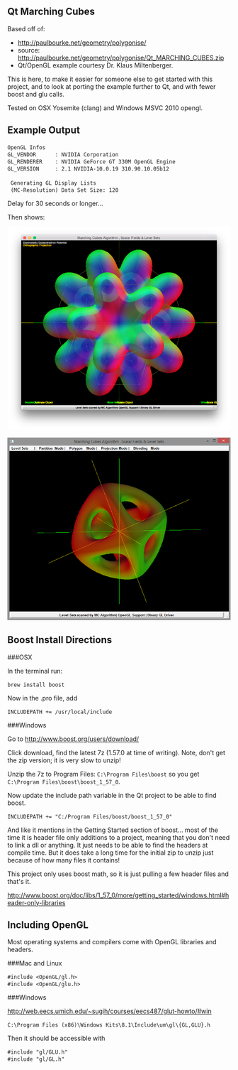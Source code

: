 Qt Marching Cubes
------

Based off of:

 - http://paulbourke.net/geometry/polygonise/
 - source: http://paulbourke.net/geometry/polygonise/Qt_MARCHING_CUBES.zip
 - Qt/OpenGL example courtesy Dr. Klaus Miltenberger.

This is here, to make it easier for someone else to get started with this project, and to look at porting the example further to Qt, and with fewer boost and glu calls.

Tested on OSX Yosemite (clang) and Windows MSVC 2010 opengl.

Example Output
----

    OpenGL Infos
    GL_VENDOR      : NVIDIA Corporation
    GL_RENDERER    : NVIDIA GeForce GT 330M OpenGL Engine
    GL_VERSION     : 2.1 NVIDIA-10.0.19 310.90.10.05b12

     Generating GL Display Lists
     (MC-Resolution) Data Set Size: 120

Delay for 30 seconds or longer...

Then shows:

![Alt text](/qt_marching_cubes_screenshot.png?raw=true "Screenshot")

![Alt text](/qt_marching_cubes_screenshot_2.png?raw=true "Alt Screenshot")

Boost Install Directions
--------------

###OSX

In the terminal run:

    brew install boost

Now in the .pro file, add

    INCLUDEPATH += /usr/local/include

###Windows

Go to http://www.boost.org/users/download/

Click download, find the latest 7z (1.57.0 at time of writing).  Note, don't get the zip version; it is very slow to unzip!

Unzip the 7z to Program Files: `C:\Program Files\boost` so you get `C:\Program Files\boost\boost_1_57_0`.

Now update the include path variable in the Qt project to be able to find boost.

    INCLUDEPATH += "C:/Program Files/boost/boost_1_57_0"

And like it mentions in the Getting Started section of boost... most of the time it is header file only additions to a project, meaning that you don't need to link a dll or anything.  It just needs to be able to find the headers at compile time.  But it does take a long time for the initial zip to unzip just because of how many files it contains!

This project only uses boost math, so it is just pulling a few header files and that's it.

http://www.boost.org/doc/libs/1_57_0/more/getting_started/windows.html#header-only-libraries

Including OpenGL
--------------
Most operating systems and compilers come with OpenGL libraries and headers.

###Mac and Linux

    #include <OpenGL/gl.h>
    #include <OpenGL/glu.h>

###Windows

http://web.eecs.umich.edu/~sugih/courses/eecs487/glut-howto/#win

    C:\Program Files (x86)\Windows Kits\8.1\Include\um\gl\{GL,GLU}.h

Then it should be accessible with

    #include "gl/GLU.h"
    #include "gl/GL.h"
